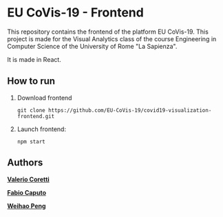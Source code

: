 # EU CoVis-19 - Frontend

This repository contains the frontend of the platform EU CoVis-19. This project is made for the Visual Analytics class of the course Engineering in Computer Science of the University of Rome "La Sapienza".

It is made in React.

## How to run 

1) Download frontend
    ```
    git clone https://github.com/EU-CoVis-19/covid19-visualization-frontend.git
    ```
2) Launch frontend:
    ```
    npm start
    ```

## Authors

**[Valerio Coretti](https://www.linkedin.com/in/valerio-coretti-2913721a3/)**

**[Fabio Caputo](https://www.linkedin.com/in/fabio-caputo-41163b171/)**

**[Weihao Peng](https://www.linkedin.com/in/weihao-peng-a872b320a/)**